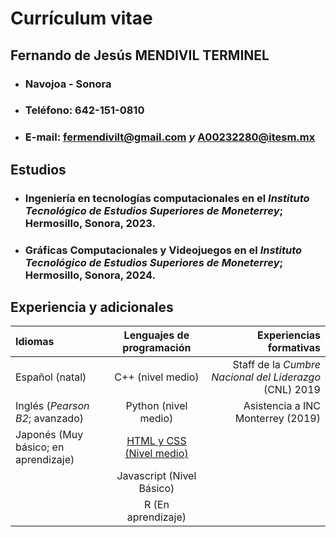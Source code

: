 # Currículum vitae

## Fernando de Jesús MENDIVIL TERMINEL
* ### Navojoa - Sonora
* ### Teléfono: 642-151-0810
* ### E-mail: fermendivilt@gmail.com *y* A00232280@itesm.mx

## Estudios
* ### **Ingeniería en tecnologías computacionales** en el *Instituto Tecnológico de Estudios Superiores de Moneterrey*; Hermosillo, Sonora, 2023.
* ### **Gráficas Computacionales y Videojuegos** en el *Instituto Tecnológico de Estudios Superiores de Moneterrey*; Hermosillo, Sonora, 2024.

## Experiencia y adicionales
Idiomas | Lenguajes de programación | Experiencias formativas
:------- | :---------: | ------------:
Español (natal) | C++ (nivel medio) | Staff de la *Cumbre Nacional del Liderazgo* (CNL) 2019
Inglés (*Pearson B2*; avanzado) | Python (nivel medio) | Asistencia a INC Monterrey (2019)
Japonés (Muy básico; en aprendizaje) | [HTML y CSS (Nivel medio)](https://nemospathtocebo.netlify.app) | 
| | Javascript (Nivel Básico) | 
| | R (En aprendizaje) |